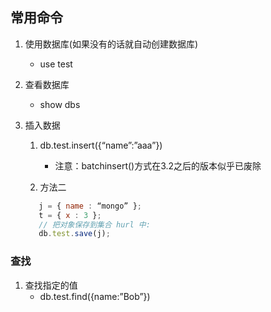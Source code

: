 ## 常用命令


1. 使用数据库(如果没有的话就自动创建数据库)
    * use test
2. 查看数据库
    * show dbs
3. 插入数据

    1. db.test.insert({“name”:”aaa”})
        * 注意：batchinsert()方式在3.2之后的版本似乎已废除
    
    2. 方法二
    ```js
       j = { name : “mongo” };
       t = { x : 3 }; 
       // 把对象保存到集合 hurl 中: 
       db.test.save(j);
    ```
### 查找
 
1. 查找指定的值
    * db.test.find({name:”Bob”})